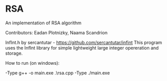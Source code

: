 # RSA
An implementation of RSA algorithm 

Contributors: Eadan Plotnizky, Naama Scandrion

InfInt.h by sercantutar - https://github.com/sercantutar/infint This program uses the InfInt library for simple lightweight large integer opereration and storage.

How to run (on windows):

-Type g++ -o main.exe .\rsa.cpp
-Type ./main.exe
